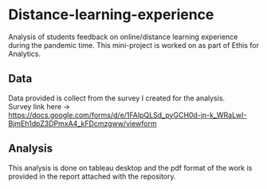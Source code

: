 # Distance-learning-experience
Analysis of students feedback on online/distance learning experience during the pandemic time. This mini-project is worked on as part of Ethis for Analytics.

## Data
Data provided is collect from the survey I created for the analysis. <br>
Survey link here -> https://docs.google.com/forms/d/e/1FAIpQLSd_pyGCH0d-jn-k_WRaLwI-BjmEh1dpZ3DPmxA4_kFDcmzgww/viewform <br>

## Analysis
This analysis is done on tableau desktop and the pdf format of the work is provided in the report attached with the repository.
